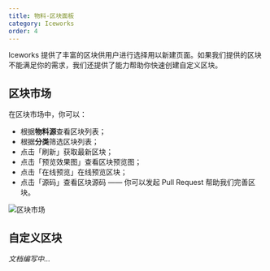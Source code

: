 ```yaml
---
title: 物料-区块面板
category: Iceworks
order: 4
---
```


Iceworks 提供了丰富的区块供用户进行选择用以新建页面。如果我们提供的区块不能满足你的需求，我们还提供了能力帮助你快速创建自定义区块。

## 区块市场

在区块市场中，你可以：

- 根据**物料源**查看区块列表；
- 根据**分类**筛选区块列表；
- 点击「刷新」获取最新区块；
- 点击「预览效果图」查看区块预览图；
- 点击「在线预览」在线预览区块；
- 点击「源码」查看区块源码 —— 你可以发起 Pull Request 帮助我们完善区块。

![区块市场](https://img.alicdn.com/tfs/TB1fa9rM5rpK1RjSZFhXXXSdXXa-1425-818.gif)

## 自定义区块

_文档编写中..._